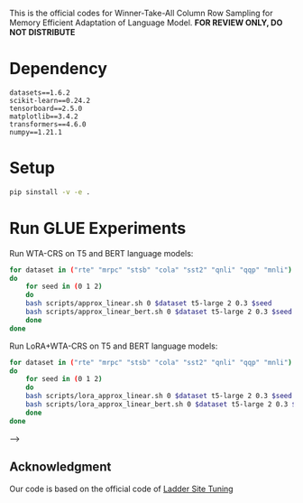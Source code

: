This is the official codes for Winner-Take-All Column Row Sampling for Memory Efficient Adaptation of Language Model.
**FOR REVIEW ONLY, DO NOT DISTRIBUTE**

# Dependency

```angular2html
datasets==1.6.2 
scikit-learn==0.24.2 
tensorboard==2.5.0 
matplotlib==3.4.2 
transformers==4.6.0 
numpy==1.21.1 
```

# Setup 
```bash
pip sinstall -v -e .
```

# Run GLUE Experiments

Run WTA-CRS on T5 and BERT language models:

```bash 
for dataset in ("rte" "mrpc" "stsb" "cola" "sst2" "qnli" "qqp" "mnli")
do
    for seed in (0 1 2)
    do
    bash scripts/approx_linear.sh 0 $dataset t5-large 2 0.3 $seed
    bash scripts/approx_linear_bert.sh 0 $dataset t5-large 2 0.3 $seed
    done
done
```

Run LoRA+WTA-CRS on T5 and BERT language models:
```bash
for dataset in ("rte" "mrpc" "stsb" "cola" "sst2" "qnli" "qqp" "mnli")
do
    for seed in (0 1 2)
    do
    bash scripts/lora_approx_linear.sh 0 $dataset t5-large 2 0.3 $seed
    bash scripts/lora_approx_linear_bert.sh 0 $dataset t5-large 2 0.3 $seed
    done
done
```


<!-- # Empirical Results

<!-- ## Model Accuracy
<div align=center>
<img width="650" height="250" src="https://anonymous.4open.science/r/WTACRS-A5C5/seq2seq/figure/acc.png">
</div>

## Training Memory Cost
<div align=center>
<img width="650" height="250" src="https://anonymous.4open.science/r/WTACRS-A5C5/seq2seq/figure/mem.png">
</div>


## Training Throughput
<div align=center>
<img width="650" height="250" src="https://anonymous.4open.science/r/WTACRS-A5C5/seq2seq/figure/speed.png">
</div>
 -->
 -->
 
## Acknowledgment
Our code is based on the official code of [Ladder Site Tuning](https://arxiv.org/abs/2206.06522)

